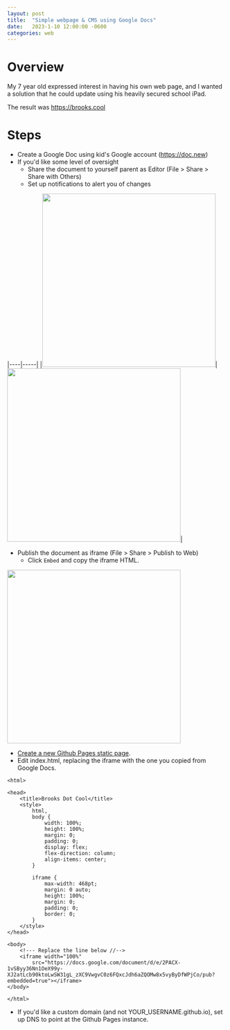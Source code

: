 ```yaml
---
layout: post
title:  "Simple webpage & CMS using Google Docs"
date:   2023-1-10 12:00:00 -0600
categories: web
---
```


# Overview
My 7 year old expressed interest in having his own web page, and I wanted a solution that he could update using his heavily secured school iPad.

The result was https://brooks.cool

# Steps

* Create a Google Doc using kid's Google account (https://doc.new)
* If you'd like some level of oversight
	* Share the document to yourself parent as Editor (File > Share > Share with Others)
	* Set up notifications to alert you of changes

|----|-----|
|<img src='/assets/brooks-dot-cool/notifications-menu.jpg' width='400' alt=''/>|<img src='/assets/brooks-dot-cool/notifications-menu.jpg' width='400' alt=''/>|


* Publish the document as iframe (File > Share > Publish to Web)
	* Click `Embed` and copy the iframe HTML.
<img src='/assets/brooks-dot-cool/embed.jpg' width='400' />

* [Create a new Github Pages static page](https://github.com/Meandmybadself/simple-github-site/generate).
* Edit index.html, replacing the iframe with the one you copied from Google Docs.

```
<html>

<head>
	<title>Brooks Dot Cool</title>
	<style>
		html,
		body {
			width: 100%;
			height: 100%;
			margin: 0;
			padding: 0;
			display: flex;
			flex-direction: column;
			align-items: center;
		}

		iframe {
			max-width: 468pt;
			margin: 0 auto;
			height: 100%;
			margin: 0;
			padding: 0;
			border: 0;
		}
	</style>
</head>

<body>
	<!--- Replace the line below //-->
	<iframe width="100%"
		src="https://docs.google.com/document/d/e/2PACX-1vSByy36Nn1OeX99y-XJ2atLcb90ktoLwSW31gL_zXC9VwgvC0z6FQxcJdh6aZQOMw8x5vyByDfWPjCo/pub?embedded=true"></iframe>
</body>

</html>
```

* If you'd like a custom domain (and not YOUR_USERNAME.github.io), set up DNS to point at the Github Pages instance.
